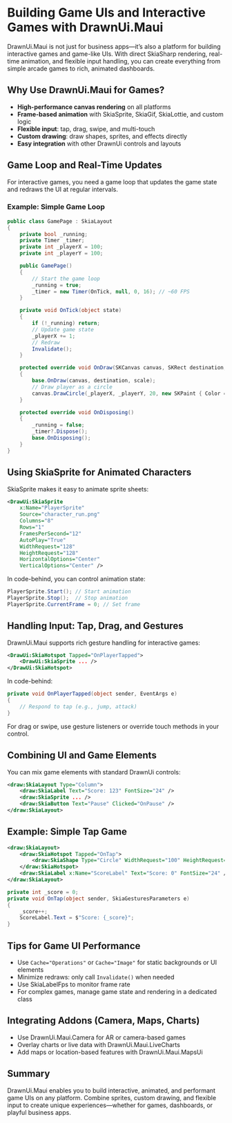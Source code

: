 # Building Game UIs and Interactive Games with DrawnUi.Maui

DrawnUi.Maui is not just for business apps—it’s also a platform for building interactive games and game-like UIs. With direct SkiaSharp rendering, real-time animation, and flexible input handling, you can create everything from simple arcade games to rich, animated dashboards.

## Why Use DrawnUi.Maui for Games?
- **High-performance canvas rendering** on all platforms
- **Frame-based animation** with SkiaSprite, SkiaGif, SkiaLottie, and custom logic
- **Flexible input**: tap, drag, swipe, and multi-touch
- **Custom drawing**: draw shapes, sprites, and effects directly
- **Easy integration** with other DrawnUi controls and layouts

## Game Loop and Real-Time Updates

For interactive games, you need a game loop that updates the game state and redraws the UI at regular intervals.

### Example: Simple Game Loop

```csharp
public class GamePage : SkiaLayout
{
    private bool _running;
    private Timer _timer;
    private int _playerX = 100;
    private int _playerY = 100;

    public GamePage()
    {
        // Start the game loop
        _running = true;
        _timer = new Timer(OnTick, null, 0, 16); // ~60 FPS
    }

    private void OnTick(object state)
    {
        if (!_running) return;
        // Update game state
        _playerX += 1;
        // Redraw
        Invalidate();
    }

    protected override void OnDraw(SKCanvas canvas, SKRect destination, float scale)
    {
        base.OnDraw(canvas, destination, scale);
        // Draw player as a circle
        canvas.DrawCircle(_playerX, _playerY, 20, new SKPaint { Color = SKColors.Blue });
    }

    protected override void OnDisposing()
    {
        _running = false;
        _timer?.Dispose();
        base.OnDisposing();
    }
}
```

## Using SkiaSprite for Animated Characters

SkiaSprite makes it easy to animate sprite sheets:

```xml
<DrawUi:SkiaSprite
    x:Name="PlayerSprite"
    Source="character_run.png"
    Columns="8"
    Rows="1"
    FramesPerSecond="12"
    AutoPlay="True"
    WidthRequest="128"
    HeightRequest="128"
    HorizontalOptions="Center"
    VerticalOptions="Center" />
```

In code-behind, you can control animation state:

```csharp
PlayerSprite.Start(); // Start animation
PlayerSprite.Stop();  // Stop animation
PlayerSprite.CurrentFrame = 0; // Set frame
```

## Handling Input: Tap, Drag, and Gestures

DrawnUi.Maui supports rich gesture handling for interactive games:

```xml
<DrawUi:SkiaHotspot Tapped="OnPlayerTapped">
    <DrawUi:SkiaSprite ... />
</DrawUi:SkiaHotspot>
```

In code-behind:

```csharp
private void OnPlayerTapped(object sender, EventArgs e)
{
    // Respond to tap (e.g., jump, attack)
}
```

For drag or swipe, use gesture listeners or override touch methods in your control.

## Combining UI and Game Elements

You can mix game elements with standard DrawnUi controls:

```xml
<draw:SkiaLayout Type="Column">
    <draw:SkiaLabel Text="Score: 123" FontSize="24" />
    <draw:SkiaSprite ... />
    <draw:SkiaButton Text="Pause" Clicked="OnPause" />
</draw:SkiaLayout>
```

## Example: Simple Tap Game

```xml
<draw:SkiaLayout>
    <draw:SkiaHotspot Tapped="OnTap">
        <draw:SkiaShape Type="Circle" WidthRequest="100" HeightRequest="100" BackgroundColor="Red" />
    </draw:SkiaHotspot>
    <draw:SkiaLabel x:Name="ScoreLabel" Text="Score: 0" FontSize="24" />
</draw:SkiaLayout>
```

```csharp
private int _score = 0;
private void OnTap(object sender, SkiaGesturesParameters e)
{
    _score++;
    ScoreLabel.Text = $"Score: {_score}";
}
```

## Tips for Game UI Performance
- Use `Cache="Operations"` or `Cache="Image"` for static backgrounds or UI elements
- Minimize redraws: only call `Invalidate()` when needed
- Use SkiaLabelFps to monitor frame rate
- For complex games, manage game state and rendering in a dedicated class

## Integrating Addons (Camera, Maps, Charts)
- Use DrawnUi.Maui.Camera for AR or camera-based games
- Overlay charts or live data with DrawnUi.Maui.LiveCharts
- Add maps or location-based features with DrawnUi.Maui.MapsUi

## Summary
DrawnUi.Maui enables you to build interactive, animated, and performant game UIs on any platform. Combine sprites, custom drawing, and flexible input to create unique experiences—whether for games, dashboards, or playful business apps.
